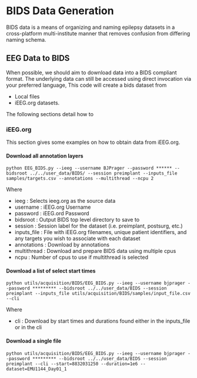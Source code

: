 # BIDS Data Generation

BIDS data is a means of organizing and naming epilepsy datasets in a cross-platform multi-institute manner that removes confusion from differing naming schema.

## EEG Data to BIDS

When possible, we should aim to download data into a BIDS compliant format. The underlying data can still be accessed using direct invocation via your preferred language,  This code will create a bids dataset from
- Local files
- iEEG.org datasets.

The following sections detail how to 

### iEEG.org

This section gives some examples on how to obtain data from iEEG.org.

#### Download all annotation layers

```
python EEG_BIDS.py --ieeg --username BJPrager --password ****** --bidsroot ../../user_data/BIDS/ --session preimplant --inputs_file samples/targets.csv --annotations --multithread --ncpu 2
```

Where
- ieeg : Selects ieeg.org as the source data
- username : iEEG.org Username
- password : iEEG.ord Password
- bidsroot : Output BIDS top level directory to save to
- session : Session label for the dataset (i.e. preimplant, postsurg, etc.)
- inputs_file : File with iEEG.org filenames, unique patient identifiers, and any targets you wish to associate with each dataset
- annotations : Download by annotations
- multithread : Download and prepare BIDS data using multiple cpus
- ncpu : Number of cpus to use if multithread is selected

#### Download a list of select start times

```
python utils/acquisition/BIDS/EEG_BIDS.py --ieeg --username bjprager --password ********* --bidsroot ../../user_data/BIDS --session preimplant --inputs_file utils/acquisition/BIDS/samples/input_file.csv --cli
```

Where
- cli : Download by start times and durations found either in the inputs_file or in the cli


#### Download a single file

```
python utils/acquisition/BIDS/EEG_BIDS.py --ieeg --username bjprager --password ********* --bidsroot ../../user_data/BIDS --session preimplant --cli --start=8832031250 --duration=1e6 --dataset=EMU1144_Day01_1
```
